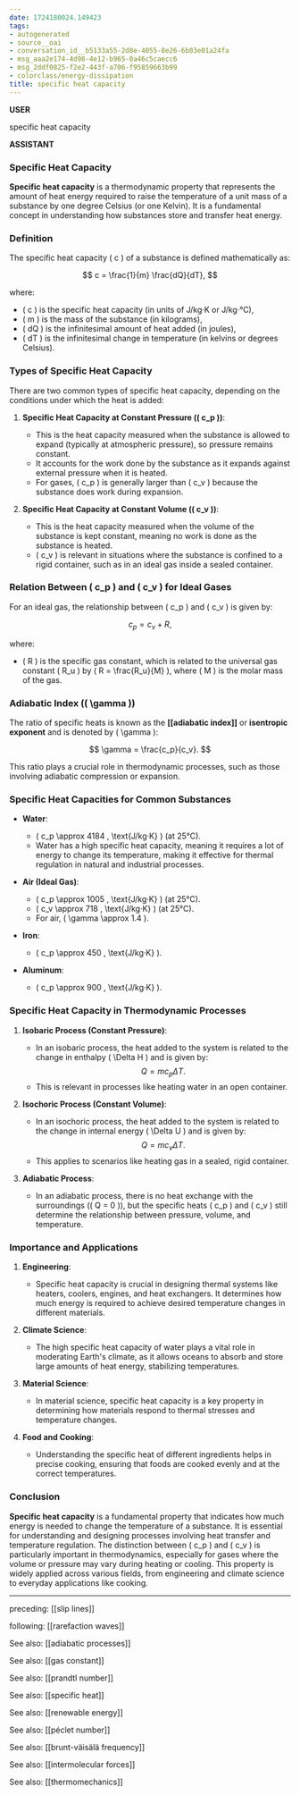 ```yaml
---
date: 1724180024.149423
tags:
- autogenerated
- source__oai
- conversation_id__b5133a55-2d8e-4055-8e26-6b03e01a24fa
- msg_aaa2e174-4d98-4e12-b965-0a46c5caecc6
- msg_2ddf0825-f2e2-443f-a706-f95859663b99
- colorclass/energy-dissipation
title: specific heat capacity
---
```


**USER**

specific heat capacity


**ASSISTANT**

### Specific Heat Capacity

**Specific heat capacity** is a thermodynamic property that represents the amount of heat energy required to raise the temperature of a unit mass of a substance by one degree Celsius (or one Kelvin). It is a fundamental concept in understanding how substances store and transfer heat energy.

### Definition

The specific heat capacity \( c \) of a substance is defined mathematically as:

$$
c = \frac{1}{m} \frac{dQ}{dT},
$$

where:
- \( c \) is the specific heat capacity (in units of J/kg·K or J/kg·°C),
- \( m \) is the mass of the substance (in kilograms),
- \( dQ \) is the infinitesimal amount of heat added (in joules),
- \( dT \) is the infinitesimal change in temperature (in kelvins or degrees Celsius).

### Types of Specific Heat Capacity

There are two common types of specific heat capacity, depending on the conditions under which the heat is added:

1. **Specific Heat Capacity at Constant Pressure (\( c_p \))**:
   - This is the heat capacity measured when the substance is allowed to expand (typically at atmospheric pressure), so pressure remains constant.
   - It accounts for the work done by the substance as it expands against external pressure when it is heated.
   - For gases, \( c_p \) is generally larger than \( c_v \) because the substance does work during expansion.

2. **Specific Heat Capacity at Constant Volume (\( c_v \))**:
   - This is the heat capacity measured when the volume of the substance is kept constant, meaning no work is done as the substance is heated.
   - \( c_v \) is relevant in situations where the substance is confined to a rigid container, such as in an ideal gas inside a sealed container.

### Relation Between \( c_p \) and \( c_v \) for Ideal Gases

For an ideal gas, the relationship between \( c_p \) and \( c_v \) is given by:

$$
c_p = c_v + R,
$$

where:
- \( R \) is the specific gas constant, which is related to the universal gas constant \( R_u \) by \( R = \frac{R_u}{M} \), where \( M \) is the molar mass of the gas.

### Adiabatic Index (\( \gamma \))

The ratio of specific heats is known as the **[[adiabatic index]]** or **isentropic exponent** and is denoted by \( \gamma \):

$$
\gamma = \frac{c_p}{c_v}.
$$

This ratio plays a crucial role in thermodynamic processes, such as those involving adiabatic compression or expansion.

### Specific Heat Capacities for Common Substances

- **Water**:
  - \( c_p \approx 4184 \, \text{J/kg·K} \) (at 25°C).
  - Water has a high specific heat capacity, meaning it requires a lot of energy to change its temperature, making it effective for thermal regulation in natural and industrial processes.

- **Air (Ideal Gas)**:
  - \( c_p \approx 1005 \, \text{J/kg·K} \) (at 25°C).
  - \( c_v \approx 718 \, \text{J/kg·K} \) (at 25°C).
  - For air, \( \gamma \approx 1.4 \).

- **Iron**:
  - \( c_p \approx 450 \, \text{J/kg·K} \).

- **Aluminum**:
  - \( c_p \approx 900 \, \text{J/kg·K} \).

### Specific Heat Capacity in Thermodynamic Processes

1. **Isobaric Process (Constant Pressure)**:
   - In an isobaric process, the heat added to the system is related to the change in enthalpy \( \Delta H \) and is given by:
     $$
     Q = m c_p \Delta T.
     $$
   - This is relevant in processes like heating water in an open container.

2. **Isochoric Process (Constant Volume)**:
   - In an isochoric process, the heat added to the system is related to the change in internal energy \( \Delta U \) and is given by:
     $$
     Q = m c_v \Delta T.
     $$
   - This applies to scenarios like heating gas in a sealed, rigid container.

3. **Adiabatic Process**:
   - In an adiabatic process, there is no heat exchange with the surroundings (\( Q = 0 \)), but the specific heats \( c_p \) and \( c_v \) still determine the relationship between pressure, volume, and temperature.

### Importance and Applications

1. **Engineering**:
   - Specific heat capacity is crucial in designing thermal systems like heaters, coolers, engines, and heat exchangers. It determines how much energy is required to achieve desired temperature changes in different materials.

2. **Climate Science**:
   - The high specific heat capacity of water plays a vital role in moderating Earth's climate, as it allows oceans to absorb and store large amounts of heat energy, stabilizing temperatures.

3. **Material Science**:
   - In material science, specific heat capacity is a key property in determining how materials respond to thermal stresses and temperature changes.

4. **Food and Cooking**:
   - Understanding the specific heat of different ingredients helps in precise cooking, ensuring that foods are cooked evenly and at the correct temperatures.

### Conclusion

**Specific heat capacity** is a fundamental property that indicates how much energy is needed to change the temperature of a substance. It is essential for understanding and designing processes involving heat transfer and temperature regulation. The distinction between \( c_p \) and \( c_v \) is particularly important in thermodynamics, especially for gases where the volume or pressure may vary during heating or cooling. This property is widely applied across various fields, from engineering and climate science to everyday applications like cooking.


---

preceding: [[slip lines]]  


following: [[rarefaction waves]]

See also: [[adiabatic processes]]


See also: [[gas constant]]


See also: [[prandtl number]]


See also: [[specific heat]]


See also: [[renewable energy]]


See also: [[péclet number]]


See also: [[brunt-väisälä frequency]]


See also: [[intermolecular forces]]


See also: [[thermomechanics]]
